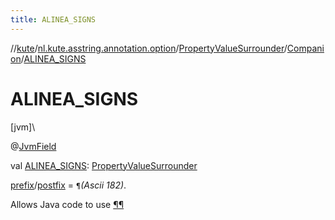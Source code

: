 ```yaml
---
title: ALINEA_SIGNS
---
```

//[kute](../../../../index.html)/[nl.kute.asstring.annotation.option](../../index.html)/[PropertyValueSurrounder](../index.html)/[Companion](index.html)/[ALINEA_SIGNS](-a-l-i-n-e-a_-s-i-g-n-s.html)



# ALINEA_SIGNS



[jvm]\




@[JvmField](https://kotlinlang.org/api/latest/jvm/stdlib/kotlin.jvm/-jvm-field/index.html)



val [ALINEA_SIGNS](-a-l-i-n-e-a_-s-i-g-n-s.html): [PropertyValueSurrounder](../index.html)



[prefix](../prefix.html)/[postfix](../postfix.html) = `¶`*(Ascii 182)*.



Allows Java code to use [¶¶](../¶¶/index.html)




